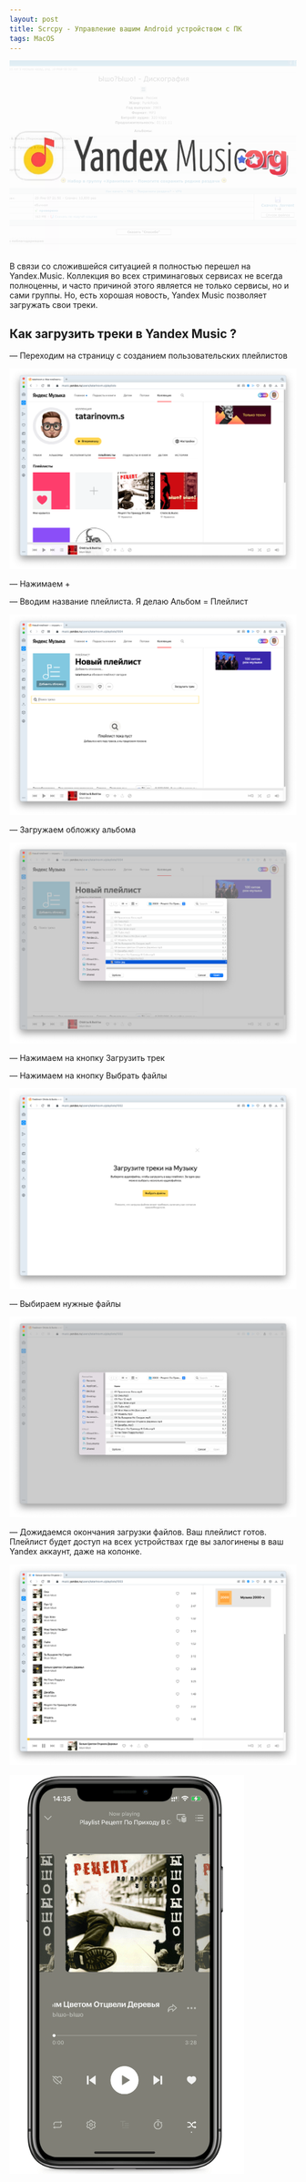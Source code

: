 ```yaml
---
layout: post
title: Scrcpy - Управление вашим Android устройством с ПК
tags: MacOS
---
```

![](https://raw.githubusercontent.com/tatarinovms/tatarinovms.github.io/master/images/posts/YandexMusic/logo.png)

В связи со сложившейся ситуацией я полностью перешел на Yandex.Music. Коллекция во всех стриминаговых сервисах не всегда полноценны, и часто причиной этого является не только сервисы, но и сами группы. Но, есть хорошая новость, Yandex Music позволяет загружать свои треки.

## Как загрузить треки в Yandex Music ?

— Переходим на страницу с созданием пользовательских плейлистов

![](https://raw.githubusercontent.com/tatarinovms/tatarinovms.github.io/master/images/posts/YandexMusic/1.png)

— Нажимаем + 

— Вводим название плейлиста. Я делаю Альбом = Плейлист

![](https://raw.githubusercontent.com/tatarinovms/tatarinovms.github.io/master/images/posts/YandexMusic/2.png)

— Загружаем обложку альбома

![](https://raw.githubusercontent.com/tatarinovms/tatarinovms.github.io/master/images/posts/YandexMusic/3.png)

— Нажимаем на кнопку Загрузить трек

— Нажимаем на кнопку Выбрать файлы

![](https://raw.githubusercontent.com/tatarinovms/tatarinovms.github.io/master/images/posts/YandexMusic/4.png)

— Выбираем нужные файлы

![](https://raw.githubusercontent.com/tatarinovms/tatarinovms.github.io/master/images/posts/YandexMusic/5.png)

— Дожидаемся окончания загрузки файлов. Ваш плейлист готов. Плейлист будет доступ на всех устройствах где вы залогинены в ваш Yandex аккаунт, даже на колонке. 

![](https://raw.githubusercontent.com/tatarinovms/tatarinovms.github.io/master/images/posts/YandexMusic/6.png)

![](https://raw.githubusercontent.com/tatarinovms/tatarinovms.github.io/master/images/posts/YandexMusic/7.png)

